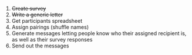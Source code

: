 1. ~~Create survey~~
2. ~~Write a generic letter~~
2. Get participants spreadsheet
3. Assign pairings (shuffle names)
4. Generate messages letting people know who their assigned recipient is, as well as their survey responses
5. Send out the messages